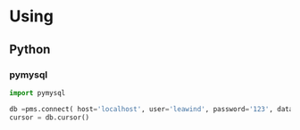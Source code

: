 # Using

## Python


### pymysql

```py
import pymysql

db =pms.connect( host='localhost', user='leawind', password='123', database='pis')
cursor = db.cursor()

```
